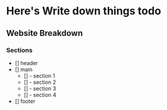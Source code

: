 # Here's Write down things todo

## Website Breakdown

### Sections

- [] header
- [] main
  - [] - section 1
  - [] - section 2
  - [] - section 3
  - [] - section 4
- [] footer
